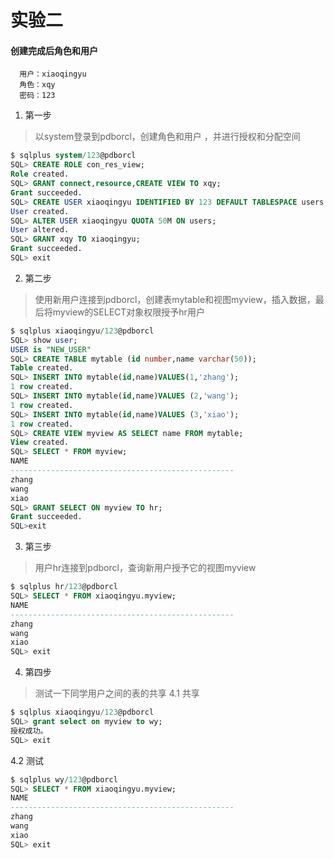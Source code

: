 # 实验二
#### 创建完成后角色和用户
```flow js
  用户：xiaoqingyu
  角色：xqy
  密码：123
```

1. 第一步
>以system登录到pdborcl，创建角色和用户 ，并进行授权和分配空间
```sql
$ sqlplus system/123@pdborcl
SQL> CREATE ROLE con_res_view;
Role created.
SQL> GRANT connect,resource,CREATE VIEW TO xqy;
Grant succeeded.
SQL> CREATE USER xiaoqingyu IDENTIFIED BY 123 DEFAULT TABLESPACE users TEMPORARY TABLESPACE temp;
User created.
SQL> ALTER USER xiaoqingyu QUOTA 50M ON users;
User altered.
SQL> GRANT xqy TO xiaoqingyu;
Grant succeeded.
SQL> exit
```
2. 第二步
>使用新用户连接到pdborcl，创建表mytable和视图myview，插入数据，最后将myview的SELECT对象权限授予hr用户
```sql
$ sqlplus xiaoqingyu/123@pdborcl
SQL> show user;
USER is "NEW_USER"
SQL> CREATE TABLE mytable (id number,name varchar(50));
Table created.
SQL> INSERT INTO mytable(id,name)VALUES(1,'zhang');
1 row created.
SQL> INSERT INTO mytable(id,name)VALUES (2,'wang');
1 row created.
SQL> INSERT INTO mytable(id,name)VALUES (3,'xiao');
1 row created.
SQL> CREATE VIEW myview AS SELECT name FROM mytable;
View created.
SQL> SELECT * FROM myview;
NAME
--------------------------------------------------
zhang
wang
xiao
SQL> GRANT SELECT ON myview TO hr;
Grant succeeded.
SQL>exit
```
3. 第三步
>用户hr连接到pdborcl，查询新用户授予它的视图myview
```sql
$ sqlplus hr/123@pdborcl
SQL> SELECT * FROM xiaoqingyu.myview;
NAME
--------------------------------------------------
zhang
wang
xiao
SQL> exit
```
4. 第四步
>测试一下同学用户之间的表的共享
 4.1 共享
```sql
$ sqlplus xiaoqingyu/123@pdborcl
SQL> grant select on myview to wy;
授权成功。
SQL> exit
```
4.2 测试

```sql
$ sqlplus wy/123@pdborcl
SQL> SELECT * FROM xiaoqingyu.myview;
NAME
--------------------------------------------------
zhang
wang
xiao
SQL> exit
```
